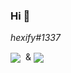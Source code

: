 ### Hi 👋
<p align="center">
<p>
   <em>hexify#1337</em>
</p>
<p>
   <a>
   <img align="center" src="https://img.shields.io/badge/-developer-orange"/>
   </a> &nbsp;& 
   <a>
   <img align="center" src="https://img.shields.io/badge/-%20reverse%20engineer-blue"/>
   </a>
</p>
